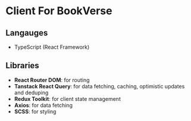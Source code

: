 # Client For BookVerse

## Langauges

- TypeScript (React Framework)

## Libraries

- **React Router DOM**: for routing
- **Tanstack React Query**: for data fetching, caching, optimistic updates and deduping
- **Redux Toolkit**: for client state management
- **Axios**: for data fetching
- **SCSS**: for styling
  
